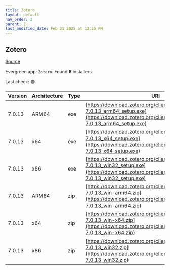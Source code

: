 ```yaml
---
title: Zotero
layout: default
nav_order: 2
parent: Z
last_modified_date: Feb 21 2025 at 12:25 PM
---
```


## Zotero

[Source](https://www.zotero.org/)

Evergreen app: `Zotero`. Found **6** installers.

Last check: 🟢

| Version | Architecture | Type | URI                                                                                                                                                                |
| ------- | ------------ | ---- | ------------------------------------------------------------------------------------------------------------------------------------------------------------------ |
| 7.0.13  | ARM64        | exe  | [https://download.zotero.org/client/release/7.0.13/Zotero-7.0.13_arm64_setup.exe](https://download.zotero.org/client/release/7.0.13/Zotero-7.0.13_arm64_setup.exe) |
| 7.0.13  | x64          | exe  | [https://download.zotero.org/client/release/7.0.13/Zotero-7.0.13_x64_setup.exe](https://download.zotero.org/client/release/7.0.13/Zotero-7.0.13_x64_setup.exe)     |
| 7.0.13  | x86          | exe  | [https://download.zotero.org/client/release/7.0.13/Zotero-7.0.13_win32_setup.exe](https://download.zotero.org/client/release/7.0.13/Zotero-7.0.13_win32_setup.exe) |
| 7.0.13  | ARM64        | zip  | [https://download.zotero.org/client/release/7.0.13/Zotero-7.0.13_win-arm64.zip](https://download.zotero.org/client/release/7.0.13/Zotero-7.0.13_win-arm64.zip)     |
| 7.0.13  | x64          | zip  | [https://download.zotero.org/client/release/7.0.13/Zotero-7.0.13_win-x64.zip](https://download.zotero.org/client/release/7.0.13/Zotero-7.0.13_win-x64.zip)         |
| 7.0.13  | x86          | zip  | [https://download.zotero.org/client/release/7.0.13/Zotero-7.0.13_win32.zip](https://download.zotero.org/client/release/7.0.13/Zotero-7.0.13_win32.zip)             |
